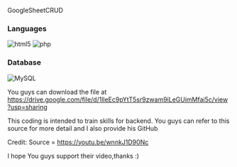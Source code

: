 GoogleSheetCRUD

<!----------------------------------- Tech Stack Section ------------------------------------>
<h3>Languages</h3>
<p>
    <img src="https://img.shields.io/badge/HTML5-E34F26?style=for-the-badge&logo=html5&logoColor=white" alt="html5" />
    <img src="https://img.shields.io/badge/PHP-777BB4?style=for-the-badge&logo=php&logoColor=white" alt="php" />
</p>

<h3>Database</h3>
<p>
    <img src="[https://img.shields.io/badge/MySQL-00000F?style=for-the-badge&logo=mysql&logoColor=white" alt="MySQL"](https://img.shields.io/badge/Microsoft_Excel-217346?      style=for-the-badge&logo=microsoft-excel&logoColor=white) />
</p>



You guys can download the file at https://drive.google.com/file/d/1lleEc9pYtT5sr9zwam9iLeGUimMfai5c/view?usp=sharing

This coding is intended to train skills for backend. You guys can refer to this source for more detail and I also provide his GitHub

Credit:
Source = https://youtu.be/wnnkJ1D90Nc

I hope You guys support their video,thanks :)
